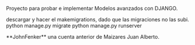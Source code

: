 Proyecto para probar e implementar Modelos avanzados con DJANGO.

descargar y hacer el makemigrations, dado que las migraciones no las subi.
python manage.py migrate
python manage.py runserver

<p>**JohnFenker** una cuenta anterior de Maizares Juan Alberto.</p>